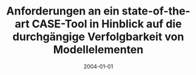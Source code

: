 ---
abstract: ''
authors:
- Alime Öztürk
date: '2004-01-01'
featured: false
links:
- name: Publik
  url: https://publik.tuwien.ac.at/showentry.php?ID=138830&lang=1
publication_types:
- '7'
publishDate: '2004-01-01'
title: Anforderungen an ein state-of-the-art CASE-Tool in Hinblick auf die durchgängige
  Verfolgbarkeit von Modellelementen
url_pdf: ''
---